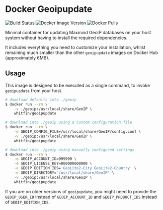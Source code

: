 # Docker Geoipupdate

[![Build Status](https://img.shields.io/github/actions/workflow/status/whitfin/docker-geoipupdate/ci.yml?branch=main)](https://github.com/whitfin/docker-geoipupdate/actions) ![Docker Image Version](https://img.shields.io/docker/v/whitfin/geoipupdate) ![Docker Pulls](https://img.shields.io/docker/pulls/whitfin/geoipupdate)

Minimal container for updating Maxmind GeoIP databases on your host system without having to install the required dependencies.

It includes everything you need to customize your installation, whilst remaining much smaller than the other `geoipupdate` images on Docker Hub (approximately 6MB).

## Usage

This image is designed to be executed as a single command, to invoke `geoipupdate` from your host.

```bash
# download defaults into ./geoip
$ docker run --rm \
    -v ./geoip:/usr/local/share/GeoIP \
    whitfin/geoipupdate

# download into ./geoip using a custom configuration file
$ docker run --rm \
    -e GEOIP_CONFIG_FILE=/usr/local/share/GeoIP/config.conf \
    -v ./geoip:/usr/local/share/GeoIP \
    whitfin/geoipupdate

# download into ./geoip using manually configured settings
$ docker run --rm \
    -e GEOIP_ACCOUNT_ID=999999 \
    -e GEOIP_LICENSE_KEY=000000000000 \
    -e GEOIP_EDITION_IDS='GeoLite2-City GeoLite2-Country' \
    -e GEOIP_DIRECTORY='/usr/local/share/GeoIP' \
    -v ./geoip:/usr/local/share/GeoIP \
    whitfin/geoipupdate
```

If you are on older versions of `geoipupdate`, you might need to provide the `GEOIP_USER_ID` instead of `GEOIP_ACCOUNT_ID` and `GEOIP_PRODUCT_IDS` instead of `GEOIP_EDITION_IDS`.

